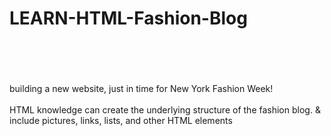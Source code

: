 # LEARN-HTML-Fashion-Blog
<br>
</br>
<br>
</br>
building a new website, just in time for New York Fashion Week!
<br>
</br>
HTML knowledge can create the underlying structure of the fashion blog. & include pictures, links, lists, and other HTML elements
<br>
</br>
<br>
</br>

